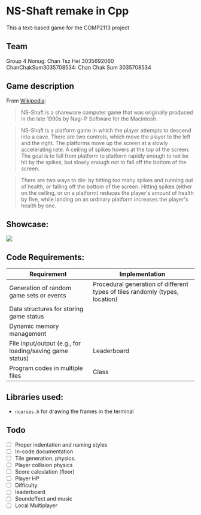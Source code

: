 # NS-Shaft remake in Cpp
This a text-based game for the COMP2113 project

## Team 
Group 4 
Nonug: Chan Tsz Hei 3035692060  
ChanChakSum3035708534: Chan Chak Sum 3035708534

## Game description
From [Wikipedia](https://en.wikipedia.org/wiki/NS-Shaft):
> NS-Shaft is a shareware computer game that was originally produced in the late 1990s by Nagi-P Software for the Macintosh.  

> NS-Shaft is a platform game in which the player attempts to descend into a cave. There are two controls, which move the player to the left and the right. The platforms move up the screen at a slowly accelerating rate. A ceiling of spikes hovers at the top of the screen. The goal is to fall from platform to platform rapidly enough to not be hit by the spikes, but slowly enough not to fall off the bottom of the screen.  

> There are two ways to die: by hitting too many spikes and running out of health, or falling off the bottom of the screen. Hitting spikes (either on the ceiling, or on a platform) reduces the player's amount of health by five, while landing on an ordinary platform increases the player's health by one.

## Showcase:
[![](http://img.youtube.com/vi/-SksNwLmSSE/0.jpg)](https://youtu.be/-SksNwLmSSE?t=32 "")

## Code Requirements:
Requirement | Implementation
------------ | -------------
Generation of random game sets or events | Procedural generation of different types of tiles randomly (types, location)
Data structures for storing game status | 
Dynamic memory management | 
File input/output (e.g., for loading/saving game status) | Leaderboard
Program codes in multiple files | Class 

## Libraries used:
- `ncurses.h` for drawing the frames in the terminal

## Todo
- [ ] Proper indentation and naming styles
- [ ] In-code documentation
- [ ] Tile generation, physics.
- [ ] Player collision physics
- [ ] Score calculation (floor)
- [ ] Player HP
- [ ] Difficulty
- [ ] leaderboard
- [ ] Soundeffect and music
- [ ] Local Multiplayer
